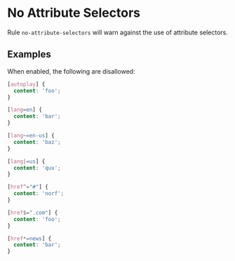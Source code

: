 # No Attribute Selectors

Rule `no-attribute-selectors` will warn against the use of attribute selectors.

## Examples

When enabled, the following are disallowed:

```scss
[autoplay] {
  content: 'foo';
}

[lang=en] {
  content: 'bar';
}

[lang~=en-us] {
  content: 'baz';
}

[lang|=us] {
  content: 'qux';
}

[href^="#"] {
  content: 'norf';
}

[href$=".com"] {
  content: 'foo';
}

[href*=news] {
  content: 'bar';
}
```
